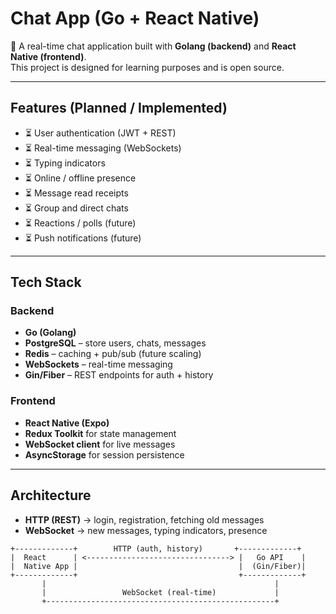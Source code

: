 # Chat App (Go + React Native)

🚀 A real-time chat application built with **Golang (backend)** and **React Native (frontend)**.  
This project is designed for learning purposes and is open source.

---

## Features (Planned / Implemented)

- ⏳ User authentication (JWT + REST)
- ⏳ Real-time messaging (WebSockets)
- ⏳ Typing indicators
- ⏳ Online / offline presence
- ⏳ Message read receipts
- ⏳ Group and direct chats
- ⏳ Reactions / polls (future)
- ⏳ Push notifications (future)

---

## Tech Stack

### Backend

- **Go (Golang)**
- **PostgreSQL** – store users, chats, messages
- **Redis** – caching + pub/sub (future scaling)
- **WebSockets** – real-time messaging
- **Gin/Fiber** – REST endpoints for auth + history

### Frontend

- **React Native (Expo)**
- **Redux Toolkit** for state management
- **WebSocket client** for live messages
- **AsyncStorage** for session persistence

---

## Architecture

- **HTTP (REST)** → login, registration, fetching old messages
- **WebSocket** → new messages, typing indicators, presence

```text
+-------------+        HTTP (auth, history)       +-------------+
|  React      | <--------------------------------> |   Go API    |
|  Native App |                                    |  (Gin/Fiber)|
+-------------+                                    +-------------+
       |                                                   |
       |                 WebSocket (real-time)             |
       +---------------------------------------------------+
```
